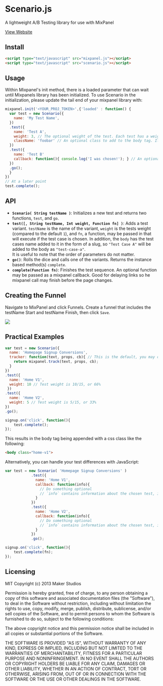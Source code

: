 Scenario.js
===========

A lightweight A/B Testing library for use with MixPanel

<a href="http://makerstudios.github.io/Scenario.js/" target="_blank">View Website</a>

## Install

```html
<script type="text/javascript" src="mixpanel.js"></script>
<script type="text/javascript" src="scenario.js"></script>
```

## Usage
Within Mixpanel's init method, there is a loaded parameter that can wait until Mixpanels library has been initialized. To use Scenario in the initialization, please update the tail end of your mixpanel library with:
```javascript
mixpanel.init('<YOUR_PROJ_TOKEN>',{'loaded' : function() { 
  var test = new Scenario({
    name: 'My Test Name',
  })
  .test({
    name: 'Test A',
    weight: 3, // The optional weight of the test. Each test has a weight of 1 by default
    className: 'foobar' // An optional class to add to the body tag. If left empty, the test name will be turned into a slug (i.e. "test-a")
  })
  .test({
    name: 'Test B'
    callback: function(){ console.log('I was chosen!'); } // An optional callback if the test is chosen
  })
  .go();
  }
})
// At a later point
test.complete();
```

## API

* <b>`Scenario( String testName )`</b>: Initializes a new test and returns two functions, `test`, and `go`.
* <b>`test([, String testName, Int weight, Function fn] )`</b>: Adds a test variant. `testName` is the name of the variant, `weight` is the tests weight (compared to the default `1`), and `fn`, a function, may be passed in that will execute if the test case is chosen. In addition, the `body` has the test cases name added to it in the form of a slug, so `"Test Case A"` will be added to the body as `"test-case-a"`. <br />It is useful to note that the order of parameters do not matter.
* <b>`go()`</b>: Rolls the dice and calls one of the variants. Returns the instance based method(s) `complete`.
* <b>`complete(Function fn)`</b>: Finishes the test sequence. An optional function may be passed as a mixpanel callback. Good for delaying links so he mixpanel call may finish before the page changes.


## Creating the Funnel

Navigate to MixPanel and click Funnels. Create a funnel that includes the testName Start and testName Finish, then click `Save`.

<img src="http://i.imgur.com/PvazGJc.png">

## Practical Examples

```javascript
var test = new Scenario({
  name: 'Homepage Signup Conversions',
  tracker: function(text, props, cb){ // This is the default, you may omit it
    return mixpanel.track(text, props, cb);
  }
})
.test({
  name: 'Home V1',
  weight: 10 // Test weight is 10/15, or 66%
 })
.test({
  name: 'Home V2',
  weight: 5 // Test weight is 5/15, or 33%
})
.go();

signup.on('click', function(){
    test.complete();
});
```

This results in the body tag being appended with a css class like the following:

```html
<body class="home-v1">
```

Alternatively, you can handle your test differences with JavaScript:

```javascript
var test = new Scenario( 'Homepage Signup Conversions' )
            .test({
              name: 'Home V1',
              callback: function(info){
                // Do something optional
                // `info` contains information about the chosen test, including weights and odds
              }
            })
            .test({
              name: 'Home V2',
              callback: function(info){
                // Do something optional
                // `info` contains information about the chosen test, including weights and odds
              }
            })
            .go();

signup.on('click', function(){
    test.complete(fn);
});
```


## Licensing
MIT
Copyright (c) 2013 Maker Studios

Permission is hereby granted, free of charge, to any person obtaining a copy
of this software and associated documentation files (the "Software"), to deal
in the Software without restriction, including without limitation the rights
to use, copy, modify, merge, publish, distribute, sublicense, and/or sell
copies of the Software, and to permit persons to whom the Software is
furnished to do so, subject to the following conditions:

The above copyright notice and this permission notice shall be included in
all copies or substantial portions of the Software.

THE SOFTWARE IS PROVIDED "AS IS", WITHOUT WARRANTY OF ANY KIND, EXPRESS OR
IMPLIED, INCLUDING BUT NOT LIMITED TO THE WARRANTIES OF MERCHANTABILITY,
FITNESS FOR A PARTICULAR PURPOSE AND NONINFRINGEMENT. IN NO EVENT SHALL THE
AUTHORS OR COPYRIGHT HOLDERS BE LIABLE FOR ANY CLAIM, DAMAGES OR OTHER
LIABILITY, WHETHER IN AN ACTION OF CONTRACT, TORT OR OTHERWISE, ARISING FROM,
OUT OF OR IN CONNECTION WITH THE SOFTWARE OR THE USE OR OTHER DEALINGS IN
THE SOFTWARE.
